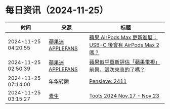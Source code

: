 ﻿# 每日资讯（2024-11-25）

|时间|来源|标题|
|---|---|---|
|2024-11-25 04:20:55|[蘋果迷 APPLEFANS](https://applefans.today/feed/)|[蘋果 AirPods Max 更新進展：USB-C 後會有 AirPods Max 2 嗎？](https://applefans.today/2024-11-airpods-max-2-not-yet-planned/)|
|2024-11-25 02:50:39|[蘋果迷 APPLEFANS](https://applefans.today/feed/)|[蘋果似乎重新評估「蘋果電視」前景，這次來真的了嗎？](https://applefans.today/2024-11-apple-should-build-low-cost-tv-streaming-stick/)|
|2024-11-25 07:14:00|[年华转瞬](https://blog.xiaket.org/feed.xml)|[Pensieve: 2411](https://xiaket.github.io/2024/pensieve-2411.html)|
|2024-11-25 03:15:27|[素生](http://z.arlmy.me/atom.xml)|[Toots 2024 Nov.17 - Nov.23](http://z.arlmy.me/posts/MastodonArchives/2024/MastodonTootsArchives_20241123/)|
